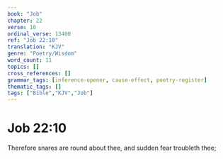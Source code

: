 ```yaml
---
book: "Job"
chapter: 22
verse: 10
ordinal_verse: 13400
ref: "Job 22:10"
translation: "KJV"
genre: "Poetry/Wisdom"
word_count: 11
topics: []
cross_references: []
grammar_tags: [inference-opener, cause-effect, poetry-register]
thematic_tags: []
tags: ["Bible","KJV","Job"]
---
```


# Job 22:10

Therefore snares are round about thee, and sudden fear troubleth thee;
